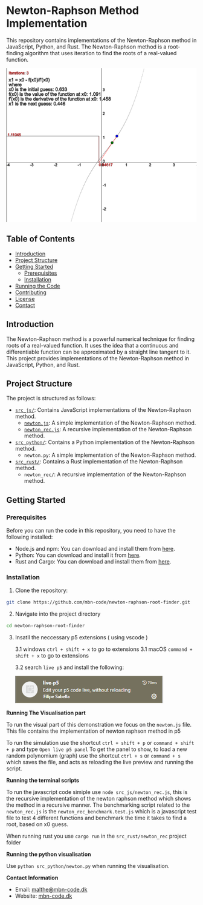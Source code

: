 # Newton-Raphson Method Implementation

This repository contains implementations of the Newton-Raphson method in JavaScript, Python, and Rust. The Newton-Raphson method is a root-finding algorithm that uses iteration to find the roots of a real-valued function.

![Polynomial of Third Degree](polynomium_of_third_degree.png)

## Table of Contents

- [Introduction](#introduction)
- [Project Structure](#project-structure)
- [Getting Started](#getting-started)
    - [Prerequisites](#prerequisites)
    - [Installation](#installation)
- [Running the Code](#running-the-code)
- [Contributing](#contributing)
- [License](#license)
- [Contact](#contact)

## Introduction

The Newton-Raphson method is a powerful numerical technique for finding roots of a real-valued function. It uses the idea that a continuous and differentiable function can be approximated by a straight line tangent to it. This project provides implementations of the Newton-Raphson method in JavaScript, Python, and Rust.

## Project Structure

The project is structured as follows:

- [`src_js/`](src_js/): Contains JavaScript implementations of the Newton-Raphson method.
    - [`newton.js`](src_js/newton.js): A simple implementation of the Newton-Raphson method.
    - [`newton_rec.js`](src_js/newton_rec.js): A recursive implementation of the Newton-Raphson method.
- [`src_python/`](src_python/): Contains a Python implementation of the Newton-Raphson method.
    - `newton.py`: A simple implementation of the Newton-Raphson method.
- [`src_rust/`](src_rust/): Contains a Rust implementation of the Newton-Raphson method.
    - `newton_rec/`: A recursive implementation of the Newton-Raphson method.

## Getting Started

### Prerequisites

Before you can run the code in this repository, you need to have the following installed:

- Node.js and npm: You can download and install them from [here](https://nodejs.org/).
- Python: You can download and install it from [here](https://www.python.org/downloads/).
- Rust and Cargo: You can download and install them from [here](https://www.rust-lang.org/tools/install).

### Installation

1. Clone the repository:

```sh
git clone https://github.com/mbn-code/newton-raphson-root-finder.git
```

2. Navigate into the project directory

```sh
cd newton-raphson-root-finder
```

3. Insatll the neccessary p5 extensions ( using vscode )

    3.1 windows `ctrl + shift + x` to go to extensions
    3.1 macOS `command + shift + x` to go to extensions

    3.2 search `live p5` and install the following:
    
    ![live-p5](live-p5.PNG) 

**Running The Visualisation part**

To run the visual part of this demonstration we focus on the `newton.js` file. 
This file contains the implementation of newton raphson method in p5

To run the simulation use the shortcut `ctrl + shift + p` or `command + shift + p` and type `Open live p5 panel` To get the panel to show, to load a new random polynomium (graph) use the shortcut `ctrl + s` or `command + s` which saves the file, and acts as reloading the live preview and running the script.

**Running the terminal scripts**

To run the javascript code simiple use `node src_js/newton_rec.js`, this is the recursive implementation of the newton raphson method which shows the method in a recursive manner.
The benchmarking script related to the `newton_rec.js` is the `newton_rec_benchmark.test.js` which is a javascript test file to test 4 different functions and benchmark the time it takes to find a root, based on x0 guess. 

When running rust you use `cargo run` in the `src_rust/newton_rec` project folder

**Running the python visualisation**

Use `python src_python/newton.py` when running the visualisation. 

**Contact Information**

- Email: malthe@mbn-code.dk
- Website: [mbn-code.dk](https://mbn-code.dk)
